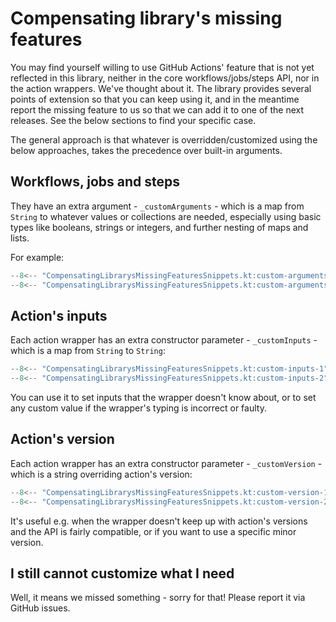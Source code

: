 # Compensating library's missing features

You may find yourself willing to use GitHub Actions' feature that is not yet reflected in this library, neither in the
core workflows/jobs/steps API, nor in the action wrappers. We've thought about it. The library provides several points
of extension so that you can keep using it, and in the meantime report the missing feature to us so that we can add it
to one of the next releases. See the below sections to find your specific case.

The general approach is that whatever is overridden/customized using the below approaches, takes the precedence over
built-in arguments.

## Workflows, jobs and steps

They have an extra argument - `_customArguments` - which is a map from `String` to whatever values or collections are
needed, especially using basic types like booleans, strings or integers, and further nesting of maps and lists.

For example:

```kotlin
--8<-- "CompensatingLibrarysMissingFeaturesSnippets.kt:custom-arguments-1"
--8<-- "CompensatingLibrarysMissingFeaturesSnippets.kt:custom-arguments-2"
```

## Action's inputs

Each action wrapper has an extra constructor parameter - `_customInputs` - which is a map from `String` to `String`:

```kotlin
--8<-- "CompensatingLibrarysMissingFeaturesSnippets.kt:custom-inputs-1"
--8<-- "CompensatingLibrarysMissingFeaturesSnippets.kt:custom-inputs-2"
```

You can use it to set inputs that the wrapper doesn't know about, or to set any custom value if the wrapper's typing is
incorrect or faulty.

## Action's version

Each action wrapper has an extra constructor parameter - `_customVersion` - which is a string overriding action's
version:

```kotlin
--8<-- "CompensatingLibrarysMissingFeaturesSnippets.kt:custom-version-1"
--8<-- "CompensatingLibrarysMissingFeaturesSnippets.kt:custom-version-2"
```

It's useful e.g. when the wrapper doesn't keep up with action's versions and the API is fairly compatible, or if you
want to use a specific minor version.

## I still cannot customize what I need

Well, it means we missed something - sorry for that! Please report it via GitHub issues.
